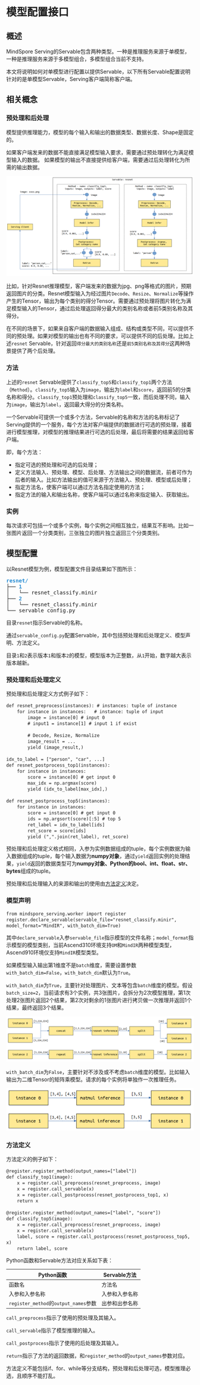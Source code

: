 # 模型配置接口

## 概述

MindSpore Serving的Servable包含两种类型。一种是推理服务来源于单模型，一种是推理服务来源于多模型组合，多模型组合当前不支持。

本文将说明如何对单模型进行配置以提供Servable，以下所有Servable配置说明针对的是单模型Servable，Serving客户端简称客户端。

## 相关概念

### 预处理和后处理

模型提供推理能力，模型的每个输入和输出的数据类型、数据长度、Shape是固定的。

如果客户端发来的数据不能直接满足模型输入要求，需要通过预处理转化为满足模型输入的数据。
如果模型的输出不直接提供给客户端，需要通过后处理转化为所需的输出数据。

![image](image/resnet_example.png)

比如，针对Resnet推理模型，客户端发来的数据为jpg、png等格式的图片，预期返回图片的分类。Resnet模型输入为经过图片`Decode`、`Resize`、`Normalize`等操作产生的Tensor，输出为每个类别的得分Tensor。需要通过预处理将图片转化为满足模型输入的Tensor，通过后处理返回得分最大的类别名称或者前5类别名称及其得分。

在不同的场景下，如果来自客户端的数据输入组成、结构或类型不同，可以提供不同的预处理。如果对模型的输出也有不同的要求，可以提供不同的后处理。比如上述`resnet` Servable，针对返回`得分最大的类别名称`还是`前5类别名称及其得分`这两种场景提供了两个后处理。

### 方法

上述的`resnet` Servable提供了`classify_top5`和`classify_top1`两个方法（`Method`）。`classify_top5`输入为`image`，输出为`label`和`score`，返回前5的分类名称和得分。`classify_top1`预处理和`classify_top5`一致，而后处理不同，输入为`image`，输出为`label`，返回最大得分的分类名称。

一个Servable可提供一个或多个方法，Servable的名称和方法的名称标记了Serving提供的一个服务，每个方法对客户端提供的数据进行可选的预处理，接着进行模型推理，对模型的推理结果进行可选的后处理，最后将需要的结果返回给客户端。

即，每个方法：

- 指定可选的预处理和可选的后处理；
- 定义方法输入、预处理、模型、后处理、方法输出之间的数据流，前者可作为后者的输入。比如方法输出的值可来源于方法输入、预处理、模型或后处理；
- 指定方法名，使客户端可以通过方法名指定使用的方法；
- 指定方法的输入和输出名称，使客户端可以通过名称来指定输入、获取输出。

### 实例

每次请求可包括一个或多个实例，每个实例之间相互独立，结果互不影响。比如一张图片返回一个分类类别，三张独立的图片独立返回三个分类类别。

## 模型配置

以Resnet模型为例，模型配置文件目录结果如下图所示：

<pre><font color="#268BD2"><b>resnet/</b></font>
├── <font color="#268BD2"><b>1</b></font>
│   └── resnet_classify.minir
├── <font color="#268BD2"><b>2</b></font>
│   └── resnet_classify.minir
└── servable_config.py
</pre>

目录`resnet`指示Servable的名称。

通过`servable_config.py`配置Servable，其中包括预处理和后处理定义、模型声明、方法定义。

目录`1`和`2`表示版本`1`和版本`2`的模型，模型版本为正整数，从`1`开始，数字越大表示版本越新。

### 预处理和后处理定义

预处理和后处理定义方式例子如下：

```
def resnet_preprocess(instances): # instances: tuple of instance
    for instance in instances:   # instance: tuple of input
        image = instance[0] # input 0
        # input1 = instance[1] # input 1 if exist

        # Decode, Resize, Normalize
        image_result = ...
        yield (image_result,)

idx_to_label = ["person", "car", ...]
def resnet_postprocess_top1(instances):
    for instance in instances:
        score = instance[0] # get input 0
        max_idx = np.argmax(score)
        yield (idx_to_label[max_idx],)

def resnet_postprocess_top5(instances):
    for instance in instances:
        score = instance[0] # get input 0
        ids = np.argsort(score)[:5] # top 5
        ret_label = idx_to_label[ids]
        ret_score = score[ids]
        yield (",".join(ret_label), ret_score)
```

预处理和后处理定义格式相同，入参为实例数据组成的tuple，每个实例数据为输入数据组成的tuple，每个输入数据为**numpy对象**，通过`yield`返回实例的处理结果，`yield`返回的数据类型可为**numpy对象、Python的bool、int、float、str、bytes**组成的tuple。

预处理和后处理输入的来源和输出的使用由[方法定义](#方法定义)决定。

### 模型声明

```
from mindspore_serving.worker import register
register.declare_servable(servable_file="resnet_classify.minir", model_format="MindIR", with_batch_dim=True)
```
其中`declare_servable`入参`servable_file`指示模型的文件名称；`model_format`指示模型的模型类别，当前Ascend310环境支持`OM`和`MindIR`两种模型类型，Ascend910环境仅支持`MindIR`模型类型。

如果模型输入输出第1维度不是`batch`维度，需要设置参数`with_batch_dim=False`，`with_batch_dim`默认为`True`。

`with_batch_dim`为`True`，主要针对处理图片、文本等包含`batch`维度的模型。假设`batch_size=2`，当前请求有3个实例，共3张图片，会拆分为2次模型推理，第1次处理2张图片返回2个结果，第2次对剩余的1张图片进行拷贝做一次推理并返回1个结果，最终返回3个结果。

![image](image/resnet_with_batch.png)

`with_batch_dim`为`False`，主要针对不涉及或不考虑`batch`维度的模型。比如输入输出为二维Tensor的矩阵乘模型。请求的每个实例将单独作一次推理任务。

![image](./image/matmul_without_batch.png)

### 方法定义

方法定义的例子如下：

```
@register.register_method(output_names=["label"])
def classify_top1(image):
    x = register.call_preprocess(resnet_preprocess, image)
    x = register.call_servable(x)
    x = register.call_postprocess(resnet_postprocess_top1, x)
    return x

@register.register_method(output_names=["label", "score"])
def classify_top5(image):
    x = register.call_preprocess(resnet_preprocess, image)
    x = register.call_servable(x)
    label, score = register.call_postprocess(resnet_postprocess_top5, x)
    return label, score
```

Python函数和Servable方法对应关系如下表：

|  Python函数 | Servable方法  |
|  ----  | ----  |
| 函数名 | 方法名 |
| 入参和入参名称 | 入参和入参名称 |
| `register_method`的`output_names`参数 | 出参和出参名称 |

`call_preprocess`指示了使用的预处理及其输入。

`call_servable`指示了模型推理的输入。

`call_postprocess`指示了使用的后处理及其输入。

`return`指示了方法的返回数据，和`register_method`的`output_names`参数对应。

方法定义不能包括if、for、while等分支结构，预处理和后处理可选，模型推理必选，且顺序不能打乱。
